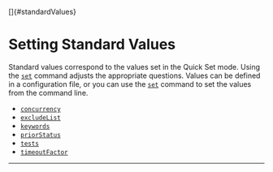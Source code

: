
[]{#standardValues}

# Setting Standard Values

Standard values correspond to the values set in the Quick Set mode. Using the
[`set`](commandLine.html) command adjusts the appropriate questions. Values can be defined in a
configuration file, or you can use the [`set`](commandLine.html) command to set the values from the
command line.

-   [`concurrency`](concurrency.html)
-   [`excludeList`](excludeList.html)
-   [`keywords`](keyword.html)
-   [`priorStatus`](prior.html)
-   [`tests`](testDir.html)
-   [`timeoutFactor`](timeout.html)

----------------------------------------------------------------------------------------------------


